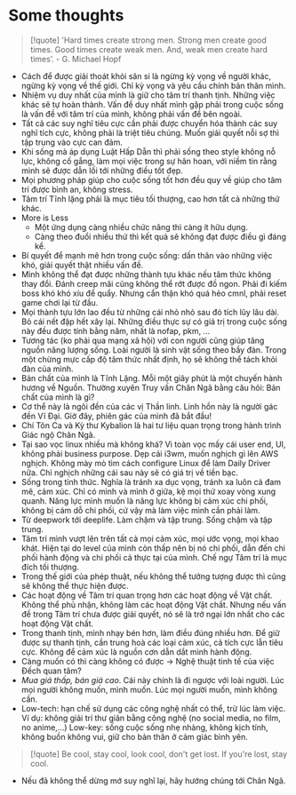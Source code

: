 # Some thoughts

> [!quote]
>  'Hard times create strong men. Strong men create good times. Good times create weak men. And, weak men create hard times’.
>  \- G. Michael Hopf

- Cách để được giải thoát khỏi sân si là ngừng kỳ vọng về người khác, ngừng kỳ vọng về thế giới. Chỉ kỳ vọng và yêu cầu chính bản thân mình.
- Nhiệm vụ duy nhất của mình là giữ cho tâm trí thanh tịnh. Những việc khác sẽ tự hoàn thành. Vấn đề duy nhất mình gặp phải trong cuộc sống là vấn đề với tâm trí của mình, không phải vấn đề bên ngoài.
- Tất cả các suy nghĩ tiêu cực cần phải được chuyển hóa thành các suy nghĩ tích cực, không phải là triệt tiêu chúng. Muốn giải quyết nỗi sợ thì tập trung vào cực can đảm.
- Khi sống mà áp dụng Luật Hấp Dẫn thì phải sống theo style không nỗ lực, không cố gắng, làm mọi việc trong sự hân hoan, với niềm tin rằng mình sẽ được dẫn lối tới những điều tốt đẹp.
- Mọi phương pháp giúp cho cuộc sống tốt hơn đều quy về giúp cho tâm trí được bình an, không stress.
- Tâm trí Tĩnh lặng phải là mục tiêu tối thượng, cao hơn tất cả những thứ khác.
- More is Less
	- Một ứng dụng càng nhiều chức năng thì càng ít hữu dụng.
	- Càng theo đuổi nhiều thứ thì kết quả sẽ không đạt được điều gì đáng kể.
- Bí quyết để mạnh mẽ hơn trong cuộc sống: dấn thân vào những việc khó, giải quyết thật nhiều vấn đề.
- Mình không thể đạt được những thành tựu khác nếu tâm thức không thay đổi. Đánh creep mãi cũng không thể rớt được đồ ngon. Phải đi kiếm boss khó khó xíu để quẩy. Nhưng cẩn thận khó quá hẻo cmnl, phải reset game chơi lại từ đầu.
- Mọi thành tựu lớn lao đều từ những cái nhỏ nhỏ sau đó tích lũy lâu dài. Bỏ cái nết đập hết xây lại. Những điều thực sự có giá trị trong cuộc sống này đều được tính bằng năm, nhất là nofap, pkm, ...
- Tương tác (ko phải qua mạng xã hội) với con người cũng giúp tăng nguồn năng lượng sống. Loài người là sinh vật sống theo bầy đàn. Trong một chừng mực cấp độ tâm thức nhất định, họ sẽ không thể tách khỏi đàn của mình.
- Bản chất của mình là Tĩnh Lặng. Mỗi một giây phút là một chuyến hành hương về Nguồn. Thường xuyên Truy vấn Chân Ngã bằng câu hỏi: Bản chất của mình là gì?
- Cơ thể này là ngôi đền của các vị Thần linh. Linh hồn này là người gác đền Vĩ Đại. Giờ đây, phiên gác của mình đã bắt đầu!
- Chí Tôn Ca và Kỳ thư Kybalion là hai tư liệu quan trọng trong hành trình Giác ngộ Chân Ngã.
- Tại sao vọc linux nhiều mà không khá? Vì toàn vọc mấy cái user end, UI, không phải business purpose. Dẹp cái i3wm, muốn nghịch gì lên AWS nghịch. Không mày mò tìm cách configure Linux để làm Daily Driver nữa. Chỉ nghịch những cái sau này sẽ có giá trị về tiền bạc.
- Sống trong tỉnh thức. Nghĩa là tránh xa dục vọng, tránh xa luôn cả đam mê, cảm xúc. Chỉ có mình và mình ở giữa, kệ mọi thứ xoay vòng xung quanh. Năng lực mình muốn là năng lực không bị cảm xúc chi phối, không bị cám dỗ chi phối, cứ vậy mà làm việc mình cần phải làm.
- Từ deepwork tới deeplife. Làm chậm và tập trung. Sống chậm và tập trung.
- Tâm trí mình vượt lên trên tất cả mọi cảm xúc, mọi ước vọng, mọi khao khát. Hiện tại do level của mình còn thấp nên bị nó chi phối, dẫn đến chi phối hành động và chi phối cả thực tại của mình. Chế ngự Tâm trí là mục đích tối thượng.
- Trong thế giới của phép thuật, nếu không thể tưởng tượng được thì cũng sẽ không thể thực hiện được.
- Các hoạt động về Tâm trí quan trọng hơn các hoạt động về Vật chất. Không thể phủ nhận, không làm các hoạt động Vật chất. Nhưng nếu vấn đề trong Tâm trí chưa được giải quyết, nó sẽ là trở ngại lớn nhất cho các hoạt động Vật chất.
- Trong thanh tịnh, mình nhạy bén hơn, làm điều đúng nhiều hơn. Để giữ được sự thanh tịnh, cần trung hoà các loại cảm xúc, cả tích cực lẫn tiêu cực. Không để cảm xúc là nguồn cơn dẫn dắt mình hành động.
- Càng muốn có thì càng không có được -> Nghệ thuật tinh tế của việc Đếch quan tâm?
- *Mua giá thấp, bán giá cao*. Cái này chính là đi ngược với loài người. Lúc mọi người không muốn, mình muốn. Lúc mọi người muốn, mình không cần.
- Low-tech: hạn chế sử dụng các công nghệ nhất có thể, trừ lúc làm việc. Ví dụ: không giải trí thư giãn bằng công nghệ (no social media, no film, no anime,...)
  Low-key: sống cuộc sống nhẹ nhàng, không kịch tính, không buồn không vui, giữ cho bản thân ở cảm giác bình yên.

> [!quote]
> Be cool, stay cool, look cool, don't get lost.
> If you're lost, stay cool.

- Nếu đã không thể dừng mớ suy nghĩ lại, hãy hướng chúng tới Chân Ngã.